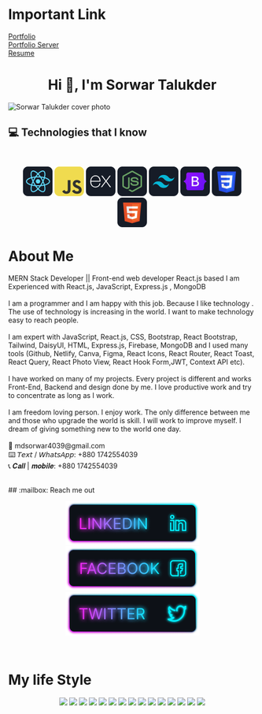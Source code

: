 <h1>Important Link</h1>
<a href="https://sorwar-portfolio.web.app/">Portfolio</a> 
<br />
<a href="https://github.com/sorwartalukder/portfoilo-server">Portfolio Server</a>
<br />
<a href="https://drive.google.com/file/d/1_P_F6B3k6TGiXZJTBDMcrGuK4G_xPKko/view?usp=share_link">Resume</a>

<h1 align="center">Hi 👋, I'm Sorwar Talukder</h1>
<img src='https://media.licdn.com/dms/image/D5616AQGHqdWhWpnNGg/profile-displaybackgroundimage-shrink_350_1400/0/1670615785691?e=1677110400&v=beta&t=YvnKLYpduWdeyyGRLp3oM9cZ-iC9V_A0p1DirIypse4' alt="Sorwar Talukder cover photo">

<!-- skills -->
## :computer: Technologies that I know
<br>
<p align="center">
<img src="https://raw.githubusercontent.com/sorwartalukder/sorwartalukder/main/images/icons/react.png"/>
<img src="https://raw.githubusercontent.com/sorwartalukder/sorwartalukder/main/images/icons/JavaScript.png"/>
<img src="https://raw.githubusercontent.com/sorwartalukder/sorwartalukder/main/images/icons/express.png"/>
<img src="https://raw.githubusercontent.com/sorwartalukder/sorwartalukder/main/images/icons/node.png"/>
<img src="https://raw.githubusercontent.com/sorwartalukder/sorwartalukder/main/images/icons/tailwind.png"/>
<img src="https://raw.githubusercontent.com/sorwartalukder/sorwartalukder/main/images/icons/Bootsrap.png"/>
<img src="https://raw.githubusercontent.com/sorwartalukder/sorwartalukder/main/images/icons/css.png"/>
<img src="https://raw.githubusercontent.com/sorwartalukder/sorwartalukder/main/images/icons/HTML.png"/>
</p>

<h1>About Me</h1>
<p>MERN Stack Developer || Front-end web developer React.js based
I am Experienced with React.js, JavaScript, Express.js , MongoDB
<br />
<br />
I am a programmer and I am happy with this job. Because I like technology . The use of technology is increasing in the world. I want to make technology easy to reach people.
<br />
<br />
I am expert with JavaScript, React.js, CSS, Bootstrap, React Bootstrap, Tailwind, DaisyUI, HTML, Express.js, Firebase, MongoDB and I used many tools (Github, Netlify, Canva, Figma, React Icons, React Router, React Toast, React Query, React Photo View, React Hook Form,JWT, Context API etc).
<br />
<br />
I have worked on many of my projects. Every project is different and works Front-End, Backend and design done by me. I love productive work and try to concentrate as long as I work.
<br />
<br />
I am freedom loving person. I enjoy work. The only difference between me and those who upgrade the world is skill. I will work to improve myself. I dream of giving something new to the world one day.
<br />
<br />
📧 mdsorwar4039@gmail.com <br />
⌨️ 𝘛𝘦𝘹𝘵 / 𝘞𝘩𝘢𝘵𝘴𝘈𝘱𝘱: +880 1742554039 <br />
📞 𝑪𝒂𝒍𝒍 | 𝒎𝒐𝒃𝒊𝒍𝒆: +880 1742554039
</p>
<br />
<!-- Reach out -->
## :mailbox: Reach me out
<p align="center">
    <!-- linkedIN -->
    <a target="_blank" href="https://www.linkedin.com/in/sorwar-talukder/">
    <img src='https://raw.githubusercontent.com/sorwartalukder/sorwar-portfolio/main/src/assets/Images/Linkedin.png'>
    </a>
    <!-- facebook -->
    <a target="_blank" href="https://www.facebook.com/sorwartalukderr">
    <img src='https://raw.githubusercontent.com/sorwartalukder/sorwar-portfolio/main/src/assets/Images/Facebook.png'>
    </a>
    <!-- twitter -->
    <a target="_blank" href="https://twitter.com/sorwar_talukder">
    <img src='https://raw.githubusercontent.com/sorwartalukder/sorwar-portfolio/main/src/assets/Images/Twitter.png'>
    </a>
</p>
<br />

<!-- developer life Style -->
<h1>My life Style</h1>
<p align="center">

<img src="https://scontent.fdac14-1.fna.fbcdn.net/v/t39.30808-6/286176464_1634379513602063_4217768660859123218_n.jpg?stp=c34.0.206.206a_dst-jpg_p206x206&_nc_cat=104&ccb=1-7&_nc_sid=da31f3&_nc_eui2=AeF8Hrs2794J2-PUceW6Ur_5QL_SGohEJMVAv9IaiEQkxTUtCFgjNl34sFcJueihsvcet3iQlP0w7Zv-koxY9IE-&_nc_ohc=i_h7rHTFnjwAX_eTTsj&_nc_ht=scontent.fdac14-1.fna&oh=00_AfASG6bhoy8GbvuOa8EFwHySBSXg71vpxh8qw8cLFAzgOQ&oe=63AA936E"/>

<img src="https://scontent.fdac14-1.fna.fbcdn.net/v/t39.30808-6/271785877_1535676150139067_2775282492480090997_n.jpg?stp=c0.23.206.206a_dst-jpg_p206x206&_nc_cat=106&ccb=1-7&_nc_sid=da31f3&_nc_eui2=AeHx_HX_KECe1CuPEh41hjoG41azcMH-B4fjVrNwwf4Hh8FynQKUXblhAAL0o-_uHa850afuE0oVKozUzX3Nw4Xi&_nc_ohc=yVx0KQIjTjcAX8WU97S&_nc_ht=scontent.fdac14-1.fna&oh=00_AfDg3tyn6ZwEwpFrJysQa7aLr9_X7fbApovFHNqhiNMg1w&oe=63AA54BA"/>

<img src="https://scontent.fdac14-1.fna.fbcdn.net/v/t39.30808-6/297640507_1672693646437316_4631078400179071436_n.jpg?stp=c34.0.206.206a_dst-jpg_p206x206&_nc_cat=101&ccb=1-7&_nc_sid=da31f3&_nc_eui2=AeEiKtbefUIilEnB6t3-6wOtfzN5nbXAesx_M3mdtcB6zHanXy6LVRVCGMuBHzvMxivY9YGCBT2AfgKE47Hw_zTR&_nc_ohc=S8L06xM1QesAX-EfyLI&tn=9GVJ3RR-fLRwwnRN&_nc_ht=scontent.fdac14-1.fna&oh=00_AfCSHprRSeGMfhnWg7iT92mLWNVlsCdbDeEa3JNV1ppB5Q&oe=63AB4DCD"/>

<img src="https://scontent.fdac14-1.fna.fbcdn.net/v/t39.30808-6/306085973_1703280823378598_5975628285534719979_n.jpg?stp=c0.23.206.206a_dst-jpg_p206x206&_nc_cat=104&ccb=1-7&_nc_sid=da31f3&_nc_eui2=AeEsEkWPksEBUDzCrKNhLlHBCxirM6qlbS8LGKszqqVtLw7ATeuQY73m61sAZ0M04wVYsAqgCxkpi72jlVJNQ6Nv&_nc_ohc=_EjU8qQaSkoAX-2ptA8&tn=9GVJ3RR-fLRwwnRN&_nc_ht=scontent.fdac14-1.fna&oh=00_AfBbo0zAM-XiYjCOABnLKhoTkd_sCEygWt16BEBodMUvjw&oe=63A9A169"/>

<img src="https://scontent.fdac14-1.fna.fbcdn.net/v/t39.30808-6/242308661_1452670881772928_7513731834055229748_n.jpg?stp=c34.0.206.206a_dst-jpg_p206x206&_nc_cat=104&ccb=1-7&_nc_sid=da31f3&_nc_eui2=AeE5eM8aJnpmR9C8NnHM7Q8IQ_dcpFxlm_hD91ykXGWb-Ho5ivHp8m-n_N23y-DW6FrqYycwhsreDrRzHkkgz-IB&_nc_ohc=yMFsIDGIFBgAX-viBx7&_nc_ht=scontent.fdac14-1.fna&oh=00_AfC8OvrM9H1T5f2p5JZcqy8dwEWbc5aUJXMjI19fOfXXeA&oe=63AA7028"/>

<img src="https://scontent.fdac14-1.fna.fbcdn.net/v/t39.30808-6/292620605_1656651018041579_5430925924714404817_n.jpg?stp=c34.0.206.206a_dst-jpg_p206x206&_nc_cat=108&ccb=1-7&_nc_sid=da31f3&_nc_eui2=AeH-6R5f1oFncxnRJ4yF2qBOr4EAWazGAgevgQBZrMYCB7IuinkvQbFrh9hcOFDhDbpCv9h5uoiDmddtyp5Krnz_&_nc_ohc=nM_UrIdzboQAX84-rZI&tn=9GVJ3RR-fLRwwnRN&_nc_ht=scontent.fdac14-1.fna&oh=00_AfCkPZpiAhdnNDm-3JXVykKsG6L5Ig5bN0rT1PFR-5mMbg&oe=63AA7A27"/>

<img src="https://scontent.fdac14-1.fna.fbcdn.net/v/t39.30808-6/247996588_1491146277925388_851373479403740040_n.jpg?stp=dst-jpg_s206x206&_nc_cat=105&ccb=1-7&_nc_sid=da31f3&_nc_eui2=AeFuZeW3mlXT4ET963YA3mZ4u9G47QamxyG70bjtBqbHIcSXDKnVMnKHRquob6ZERFDHyPKg8v8XEWix_3cu8Pdf&_nc_ohc=Dl3EqWdIQO8AX9ZT85u&_nc_ht=scontent.fdac14-1.fna&oh=00_AfDbRH1Rn_0kQ41xcT5KbAPsXipAcNTSCx_V-JFsQUfF7A&oe=63AA9C2D"/>

<img src="https://scontent.fdac14-1.fna.fbcdn.net/v/t1.6435-9/84456194_1030036620703025_5404512199307689984_n.jpg?stp=c34.0.206.206a_dst-jpg_p206x206&_nc_cat=105&ccb=1-7&_nc_sid=da31f3&_nc_eui2=AeHhvGFcMd5K6gB64xnYYr1vMIe3y_Z_o18wh7fL9n-jX6jAVio6sN8ARxLv0CK1RJ_QRyTDkoP8S8E1dv0439GB&_nc_ohc=x389z4rDUEgAX_FypD7&_nc_ht=scontent.fdac14-1.fna&oh=00_AfB7kvaBgxowErWf99iOx-U4PMHuV3QZDx3IG39grCuhaw&oe=63CCCDE5"/>

<img src="https://scontent.fdac14-1.fna.fbcdn.net/v/t1.6435-9/64684268_843814022658620_3588009129253273600_n.jpg?stp=c119.0.206.206a_dst-jpg_p206x206&_nc_cat=111&ccb=1-7&_nc_sid=da31f3&_nc_eui2=AeHIA8LQ4DEK9kKZTiBLyLpKt_Pol_6vR1i38-iX_q9HWDAnBVvXq96WSvqA4CK8qiFByrINtZA5U_9EXrlgd9gU&_nc_ohc=6SpFpASpEoAAX9fking&_nc_ht=scontent.fdac14-1.fna&oh=00_AfAUQ6Qlsz3tnj5Nlm2vclMWhry2RxMDX_nxJkaxOssqcw&oe=63CCDBB9"/>

<img src="https://scontent.fdac14-1.fna.fbcdn.net/v/t1.6435-9/71081514_900628080310547_218018501359566848_n.jpg?stp=c34.0.206.206a_dst-jpg_p206x206&_nc_cat=108&ccb=1-7&_nc_sid=da31f3&_nc_eui2=AeFlAAYsYJVzCdvw3p3RbO-U5mUOjFsNQ-TmZQ6MWw1D5Fl8psWXJrm6DWP-nz6J25Gkrard_MjTTH_J2ZA3Pq26&_nc_ohc=6W0XLv2-1-UAX9XQSki&_nc_ht=scontent.fdac14-1.fna&oh=00_AfDP0uiAwuiq_6jIhbVzBCmbgJw2F81X5P0MgCn27CnZBg&oe=63CCF641"/>

<img src="https://scontent.fdac14-1.fna.fbcdn.net/v/t39.30808-6/315585904_1748574528849227_3071963186640372930_n.jpg?stp=c34.0.206.206a_dst-jpg_p206x206&_nc_cat=108&ccb=1-7&_nc_sid=da31f3&_nc_eui2=AeFHMZKH5J_nt8rhKdP6ClAevDwL4TO4GQ68PAvhM7gZDlbS7QgKHirLY0rjz6i0Wv8570G5UFUv1dhwLQpQV7NI&_nc_ohc=EIxFWcqwnIQAX8A0BrV&_nc_ht=scontent.fdac14-1.fna&oh=00_AfDb43NNpeZzkxe6iumgMojTqRXD2FdlCWTrpJmGUBkbog&oe=63A9F53D"/>

<img src="https://scontent.fdac14-1.fna.fbcdn.net/v/t39.30808-6/271605570_1530658063974209_9197259283233768975_n.jpg?stp=c34.0.206.206a_dst-jpg_p206x206&_nc_cat=103&ccb=1-7&_nc_sid=da31f3&_nc_eui2=AeEAOYH7hO4riC6EZTnFxLUiYfWpDEu3U4Vh9akMS7dThdtMe56-EZWHH91GKHTJUpOXnRhe2Qzoz9A5_KhD6L0h&_nc_ohc=g08NgQv3KDoAX9M7Wuo&_nc_ht=scontent.fdac14-1.fna&oh=00_AfC1F8MfWmOgZSDJuA_M-f32UZVHG25YB5NyYTF-AbCvsw&oe=63AB0C3D"/>

<img src="https://scontent.fdac14-1.fna.fbcdn.net/v/t39.30808-6/270660675_1530657987307550_7919294028669496_n.jpg?stp=c34.0.206.206a_dst-jpg_p206x206&_nc_cat=109&ccb=1-7&_nc_sid=da31f3&_nc_eui2=AeG5lwQE17iZXuBZaCCFLosPkKaFbpJ34dKQpoVuknfh0rl-1lj_7UguvKdbTUeXWgztlqbKy2JO0aThqH4fu-jQ&_nc_ohc=kDxfO4AI9W0AX_PAq9S&_nc_ht=scontent.fdac14-1.fna&oh=00_AfAGTrohT8dOrdc6aa51tHuCYMNmnFi3C-_7Yre9rGfZ6g&oe=63AAD0CD"/>

<img src="https://scontent.fdac14-1.fna.fbcdn.net/v/t1.6435-9/198717340_1390329788007038_5610221251151309973_n.jpg?stp=dst-jpg_p206x206&_nc_cat=107&ccb=1-7&_nc_sid=da31f3&_nc_eui2=AeHlYdDme82z78fmsAOn1JRMW_1JxIzVIpNb_UnEjNUik9hqV3jtyfl7UYCuzvXv5LtjBAgt-CjXWeI_j2JLu-W7&_nc_ohc=SBGejbZgzk4AX9sY1E6&tn=9GVJ3RR-fLRwwnRN&_nc_ht=scontent.fdac14-1.fna&oh=00_AfA1-sAdl7r9JkbR7qFEwP9R2IyB18eRNjRitN52ezkjTQ&oe=63CCD449"/>

<img src="https://scontent.fdac14-1.fna.fbcdn.net/v/t1.6435-9/119528820_1200162307023788_587966544447176732_n.jpg?stp=c34.0.206.206a_dst-jpg_p206x206&_nc_cat=107&ccb=1-7&_nc_sid=da31f3&_nc_eui2=AeGE0nOr-XPDmiXVgC8ZxkGa1dUrLCZDtyDV1SssJkO3INfOKY5O8F2cfDWO6vvFNbyHIHd25abJsAdlN9bmExti&_nc_ohc=gTKKLKeAMfkAX_xSNBO&_nc_ht=scontent.fdac14-1.fna&oh=00_AfCH7PUsUkKAlo9D2tYfuONg1EfKQS57nQ44ARMJzxjslw&oe=63CCCE85"/>


</p>
<a href=""></a>
<a href=""></a>
<a href=""></a>
